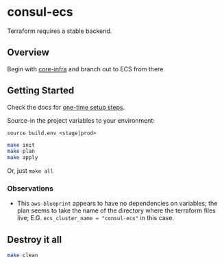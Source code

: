 # consul-ecs
Terraform requires a stable backend.

## Overview
Begin with [core-infra] and branch out to ECS from there.


## Getting Started
Check the docs for [one-time setup steps].

Source-in the project variables to your environment:

`source build.env <stage|prod>`

```sh
make init
make plan
make apply
```

Or, just `make all`

### Observations

* This `aws-blueprint` appears to have no dependencies on variables; the plan seems to take the name of the directory where the terraform files live; E.G. `ecs_cluster_name = "consul-ecs"` in this case.

## Destroy it all
```sh
make clean
```

[core-infra]:https://github.com/aws-ia/ecs-blueprints/tree/main/terraform/fargate-examples/core-infra
[one-time setup steps]:https://gist.github.com/todd-dsm/d5b386a4891627921e14437851c26f68
